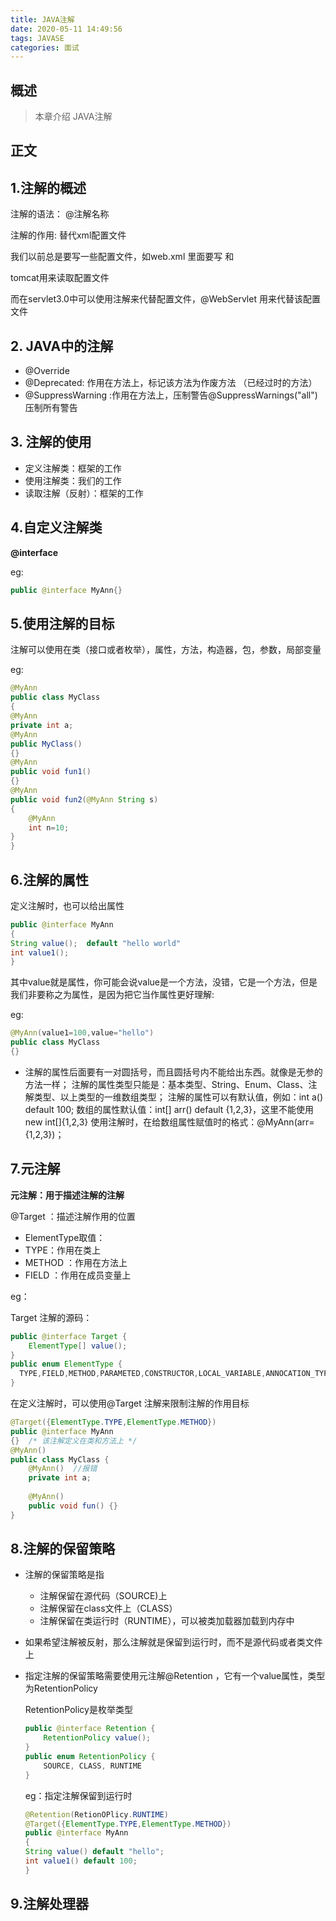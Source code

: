```yaml
---
title: JAVA注解
date: 2020-05-11 14:49:56
tags: JAVASE
categories: 面试
---
```


## 概述

> 本章介绍 JAVA注解

<!--more-->

## 正文

## 1.注解的概述

注解的语法： @注解名称

注解的作用:  替代xml配置文件

我们以前总是要写一些配置文件，如web.xml 里面要写<servlet> 和<sevlet-mapping>

tomcat用来读取配置文件

而在servlet3.0中可以使用注解来代替配置文件，@WebServlet 用来代替该配置文件

##  2. JAVA中的注解

- @Override
- @Deprecated: 作用在方法上，标记该方法为作废方法 （已经过时的方法）
- @SuppressWarning :作用在方法上，压制警告@SuppressWarnings("all")压制所有警告

## 3. 注解的使用

- 定义注解类：框架的工作
- 使用注解类：我们的工作
- 读取注解（反射）：框架的工作

## 4.自定义注解类

**@interface**

eg:

```java
public @interface MyAnn{}
```

## 5.使用注解的目标

注解可以使用在类（接口或者枚举），属性，方法，构造器，包，参数，局部变量

eg:

```java
@MyAnn
public class MyClass
{
@MyAnn
private int a;
@MyAnn
public MyClass()
{}
@MyAnn
public void fun1()
{}
@MyAnn
public void fun2(@MyAnn String s)
{
    @MyAnn
    int n=10;
}
}
```

## 6.注解的属性

定义注解时，也可以给出属性

```java
public @interface MyAnn
{
String value();  default "hello world"
int value1();
}
```

其中value就是属性，你可能会说value是一个方法，没错，它是一个方法，但是我们非要称之为属性，是因为把它当作属性更好理解:

eg:

```java
@MyAnn(value1=100,value="hello")
public class MyClass
{}
```

- 注解的属性后面要有一对圆括号，而且圆括号内不能给出东西。就像是无参的方法一样；
  注解的属性类型只能是：基本类型、String、Enum、Class、注解类型、以上类型的一维数组类型；
  注解的属性可以有默认值，例如：int a() default 100;
  数组的属性默认值：int[] arr() default {1,2,3}，这里不能使用new int[]{1,2,3}
  使用注解时，在给数组属性赋值时的格式：@MyAnn(arr={1,2,3})；

## 7.元注解

**元注解：用于描述注解的注解**

@Target ：描述注解作用的位置

- ElementType取值：
- TYPE：作用在类上
- METHOD ：作用在方法上
- FIELD ：作用在成员变量上

eg：

Target 注解的源码：

```java
public @interface Target {  
    ElementType[] value();  
}  
public enum ElementType {  
  TYPE,FIELD,METHOD,PARAMETED,CONSTRUCTOR,LOCAL_VARIABLE,ANNOCATION_TYPE,PACKAGE  
}  
```

在定义注解时，可以使用@Target 注解来限制注解的作用目标

```java
@Target({ElementType.TYPE,ElementType.METHOD})
public @interface MyAnn
{}  /* 该注解定义在类和方法上 */
@MyAnn()  
public class MyClass {  
    @MyAnn()  //报错  
    private int a;  
      
    @MyAnn()  
    public void fun() {}  
} 
```

## 8.注解的保留策略

- 注解的保留策略是指

  - 注解保留在源代码（SOURCE)上
  - 注解保留在class文件上（CLASS）
  - 注解保留在类运行时（RUNTIME），可以被类加载器加载到内存中

- 如果希望注解被反射，那么注解就是保留到运行时，而不是源代码或者类文件上

- 指定注解的保留策略需要使用元注解@Retention ，它有一个value属性，类型为RetentionPolicy

  RetentionPolicy是枚举类型

  ```java
  public @interface Retention {  
      RetentionPolicy value();  
  }  
  public enum RetentionPolicy {  
      SOURCE, CLASS, RUNTIME  
  } 
  ```

  eg：指定注解保留到运行时

  ```java
  @Retention(RetionOPlicy.RUNTIME)
  @Target({ElementType.TYPE,ElementType.METHOD})
  public @interface MyAnn
  {
  String value() default "hello";
  int value1() default 100;
  }
  ```

## 9.注解处理器


